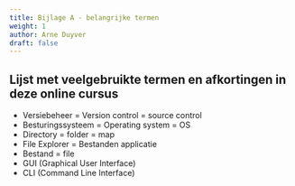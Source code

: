 ```yaml
---
title: Bijlage A - belangrijke termen
weight: 1
author: Arne Duyver
draft: false
---
```


## Lijst met veelgebruikte termen en afkortingen in deze online cursus

- Versiebeheer = Version control = source control
- Besturingssysteem = Operating system = OS
- Directory = folder = map
- File Explorer = Bestanden applicatie
- Bestand = file
- GUI (Graphical User Interface)
- CLI (Command Line Interface)